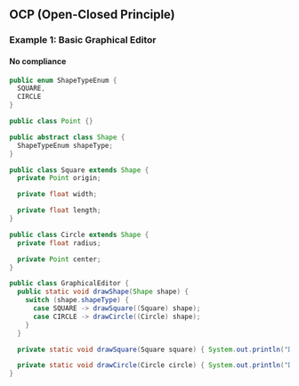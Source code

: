 
## OCP (Open-Closed Principle)

### Example 1: Basic Graphical Editor

#### No compliance

```java
public enum ShapeTypeEnum {
  SQUARE,
  CIRCLE
}
```

```java
public class Point {}
```

```java
public abstract class Shape {
  ShapeTypeEnum shapeType;
}
```

```java
public class Square extends Shape {
  private Point origin;

  private float width;

  private float length;
}
```

```java
public class Circle extends Shape {
  private float radius;

  private Point center;
}
```

```java
public class GraphicalEditor {
  public static void drawShape(Shape shape) {
    switch (shape.shapeType) {
      case SQUARE -> drawSquare((Square) shape);
      case CIRCLE -> drawCircle((Circle) shape);
    }
  }

  private static void drawSquare(Square square) { System.out.println("Drawing square...."); }

  private static void drawCircle(Circle circle) { System.out.println("Drawing circle...."); }
}
```
